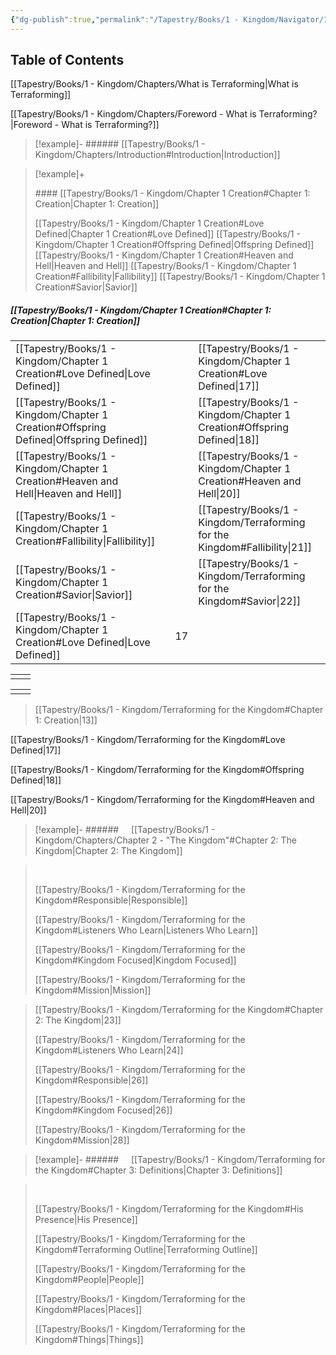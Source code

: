 ```yaml
---
{"dg-publish":true,"permalink":"/Tapestry/Books/1 - Kingdom/Navigator/1 - TESTER TOC/","tags":["book/terraforming/kingdom"],"dgHomeLink":true,"dgEnableSearch":true}
---
```



## Table of Contents


[[Tapestry/Books/1 - Kingdom/Chapters/What is Terraforming\|What is Terraforming]]

[[Tapestry/Books/1 - Kingdom/Chapters/Foreword - What is Terraforming?\|Foreword - What is Terraforming?]]

>[!example]- ###### [[Tapestry/Books/1 - Kingdom/Chapters/Introduction#Introduction\|Introduction]]

>[!example]+ 
>
> #### [[Tapestry/Books/1 - Kingdom/Chapter 1 Creation#Chapter 1: Creation\|Chapter 1: Creation]]
>
>[[Tapestry/Books/1 - Kingdom/Chapter 1 Creation#Love Defined\|Chapter 1 Creation#Love Defined]]
>[[Tapestry/Books/1 - Kingdom/Chapter 1 Creation#Offspring Defined\|Offspring Defined]]
>[[Tapestry/Books/1 - Kingdom/Chapter 1 Creation#Heaven and Hell\|Heaven and Hell]]
>[[Tapestry/Books/1 - Kingdom/Chapter 1 Creation#Fallibility\|Fallibility]]
>[[Tapestry/Books/1 - Kingdom/Chapter 1 Creation#Savior\|Savior]]

##### [[Tapestry/Books/1 - Kingdom/Chapter 1 Creation#Chapter 1: Creation\|Chapter 1: Creation]]


|                                                                 |     |                                                  |
| --------------------------------------------------------------- | --- | ------------------------------------------------ |
| [[Tapestry/Books/1 - Kingdom/Chapter 1 Creation#Love Defined\|Love Defined]]           |     | [[Tapestry/Books/1 - Kingdom/Chapter 1 Creation#Love Defined\|17]]      |
| [[Tapestry/Books/1 - Kingdom/Chapter 1 Creation#Offspring Defined\|Offspring Defined]] |     | [[Tapestry/Books/1 - Kingdom/Chapter 1 Creation#Offspring Defined\|18]] |
| [[Tapestry/Books/1 - Kingdom/Chapter 1 Creation#Heaven and Hell\|Heaven and Hell]]     |     | [[Tapestry/Books/1 - Kingdom/Chapter 1 Creation#Heaven and Hell\|20]]   |
| [[Tapestry/Books/1 - Kingdom/Chapter 1 Creation#Fallibility\|Fallibility]]             |     | [[Tapestry/Books/1 - Kingdom/Terraforming for the Kingdom#Fallibility\|21]] |
| [[Tapestry/Books/1 - Kingdom/Chapter 1 Creation#Savior\|Savior]]                       |     | [[Tapestry/Books/1 - Kingdom/Terraforming for the Kingdom#Savior\|22]]      |
[[Tapestry/Books/1 - Kingdom/Chapter 1 Creation#Love Defined\|Love Defined]]    |    17

|     |     |
| --- | --- |
|     |     |

|     |     |
| --- | --- |
|     |     |


>
>
>
>
>
>
>
>[[Tapestry/Books/1 - Kingdom/Terraforming for the Kingdom#Chapter 1: Creation\|13]]

[[Tapestry/Books/1 - Kingdom/Terraforming for the Kingdom#Love Defined\|17]]
>
[[Tapestry/Books/1 - Kingdom/Terraforming for the Kingdom#Offspring Defined\|18]]
>
[[Tapestry/Books/1 - Kingdom/Terraforming for the Kingdom#Heaven and Hell\|20]]
>
>



>[!example]- ######     [[Tapestry/Books/1 - Kingdom/Chapters/Chapter 2 - "The Kingdom"#Chapter 2: The Kingdom\|Chapter 2: The Kingdom]]
>

> &nbsp;
>
>[[Tapestry/Books/1 - Kingdom/Terraforming for the Kingdom#Responsible\|Responsible]]
>
>[[Tapestry/Books/1 - Kingdom/Terraforming for the Kingdom#Listeners Who Learn\|Listeners Who Learn]]
>
>[[Tapestry/Books/1 - Kingdom/Terraforming for the Kingdom#Kingdom Focused\|Kingdom Focused]]
>
>[[Tapestry/Books/1 - Kingdom/Terraforming for the Kingdom#Mission\|Mission]]
>
>

>
>[[Tapestry/Books/1 - Kingdom/Terraforming for the Kingdom#Chapter 2: The Kingdom\|23]]
>
>[[Tapestry/Books/1 - Kingdom/Terraforming for the Kingdom#Listeners Who Learn\|24]]
>
>[[Tapestry/Books/1 - Kingdom/Terraforming for the Kingdom#Responsible\|26]]
>
>[[Tapestry/Books/1 - Kingdom/Terraforming for the Kingdom#Kingdom Focused\|26]]
>
>[[Tapestry/Books/1 - Kingdom/Terraforming for the Kingdom#Mission\|28]]


>[!example]- ######     [[Tapestry/Books/1 - Kingdom/Terraforming for the Kingdom#Chapter 3: Definitions\|Chapter 3: Definitions]]
>

> &nbsp;
>
>[[Tapestry/Books/1 - Kingdom/Terraforming for the Kingdom#His Presence\|His Presence]]
>
>[[Tapestry/Books/1 - Kingdom/Terraforming for the Kingdom#Terraforming Outline\|Terraforming Outline]]
>
>[[Tapestry/Books/1 - Kingdom/Terraforming for the Kingdom#People\|People]]
>
>[[Tapestry/Books/1 - Kingdom/Terraforming for the Kingdom#Places\|Places]]
>
>[[Tapestry/Books/1 - Kingdom/Terraforming for the Kingdom#Things\|Things]]
>